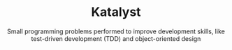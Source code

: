 <h1 align="center">Katalyst</h1>

<p align="center">Small programming problems performed to improve development skills, like test-driven development (TDD) and object-oriented design</p>
